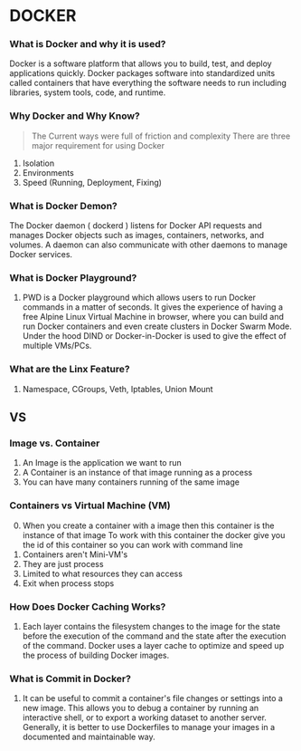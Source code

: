 # DOCKER
### What is Docker and why it is used?
Docker is a software platform that allows you to build, test, and deploy applications quickly. Docker packages software into standardized units called containers that have everything the software needs to run including libraries, system tools, code, and runtime.
### Why Docker and Why Know?
> The Current ways were full of friction and complexity There are three major requirement for using Docker
1. Isolation
2. Environments
3. Speed (Running, Deployment, Fixing)
### What is Docker Demon?
The Docker daemon ( dockerd ) listens for Docker API requests and manages Docker objects such as images, containers, networks, and volumes. A daemon can also communicate with other daemons to manage Docker services.
### What is Docker Playground?
1. PWD is a Docker playground which allows users to run Docker commands in a matter of seconds. It gives the experience of having a free Alpine Linux Virtual Machine in browser, where you can build and run Docker containers and even create clusters in Docker Swarm Mode. Under the hood DIND or Docker-in-Docker is used to give the effect of multiple VMs/PCs.
### What are the Linx Feature?
1. Namespace, CGroups, Veth, Iptables, Union Mount
## VS
### Image vs. Container
1. An Image is the application we want to run
2. A Container is an instance of that image running as a process
3. You can have many containers running of the same image
### Containers vs Virtual Machine (VM)
0. When you create a container with a image then this container is the instance of that image To work with this container the docker give you the id of this container so you can work with command line
1. Containers aren't Mini-VM's
2. They are just process
3. Limited to what resources they can access
4. Exit when process stops

### How Does Docker Caching Works?
1. Each layer contains the filesystem changes to the image for the state before the execution of the command and the state after the execution of the command. Docker uses a layer cache to optimize and speed up the process of building Docker images.


### What is Commit in Docker?
1. It can be useful to commit a container's file changes or settings into a new image. This allows you to debug a container by running an interactive shell, or to export a working dataset to another server. Generally, it is better to use Dockerfiles to manage your images in a documented and maintainable way.
